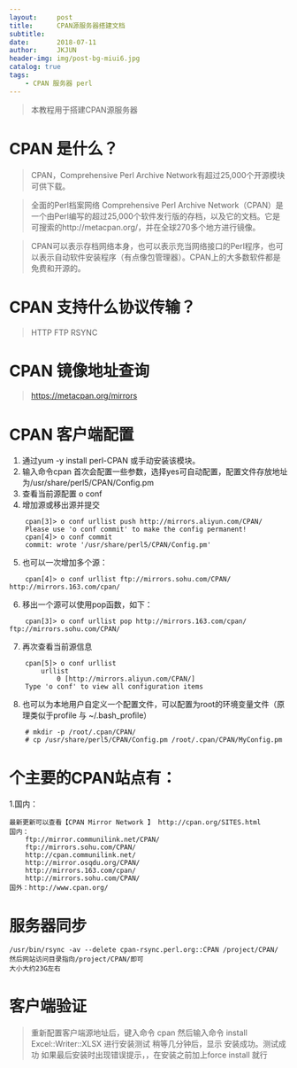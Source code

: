 ```yaml
---
layout:     post
title:      CPAN源服务器搭建文档
subtitle:   
date:       2018-07-11
author:     JKJUN
header-img: img/post-bg-miui6.jpg
catalog: true
tags:
    - CPAN 服务器 perl
---
```


> 本教程用于搭建CPAN源服务器

# CPAN 是什么？
> CPAN，Comprehensive Perl Archive Network有超过25,000个开源模块可供下载。

> 全面的Perl档案网络 Comprehensive Perl Archive Network（CPAN）是一个由Perl编写的超过25,000个软件发行版的存档，以及它的文档。它是可搜索的http://metacpan.org/，并在全球270多个地方进行镜像。

> CPAN可以表示存档网络本身，也可以表示充当网络接口的Perl程序，也可以表示自动软件安装程序（有点像包管理器）。CPAN上的大多数软件都是免费和开源的。

# CPAN 支持什么协议传输？
> HTTP  FTP  RSYNC

# CPAN 镜像地址查询
> https://metacpan.org/mirrors

# CPAN 客户端配置
1. 通过yum -y install perl-CPAN 或手动安装该模块。
2. 输入命令cpan 首次会配置一些参数，选择yes可自动配置，配置文件存放地址为/usr/share/perl5/CPAN/Config.pm
3. 查看当前源配置 o conf
4. 增加源或移出源并提交
```
    cpan[3]> o conf urllist push http://mirrors.aliyun.com/CPAN/
    Please use 'o conf commit' to make the config permanent!
    cpan[4]> o conf commit
    commit: wrote '/usr/share/perl5/CPAN/Config.pm'
```
5. 也可以一次增加多个源：
```
    cpan[4]> o conf urllist ftp://mirrors.sohu.com/CPAN/ http://mirrors.163.com/cpan/
```
6. 移出一个源可以使用pop函数，如下：
```
    cpan[3]> o conf urllist pop http://mirrors.163.com/cpan/ ftp://mirrors.sohu.com/CPAN/
```
7. 再次查看当前源信息
```
    cpan[5]> o conf urllist
        urllist
            0 [http://mirrors.aliyun.com/CPAN/]
    Type 'o conf' to view all configuration items
```
8. 也可以为本地用户自定义一个配置文件，可以配置为root的环境变量文件（原理类似于profile 与 ~/.bash_profile）
```
    # mkdir -p /root/.cpan/CPAN/
    # cp /usr/share/perl5/CPAN/Config.pm /root/.cpan/CPAN/MyConfig.pm
```
# 个主要的CPAN站点有：
1.国内：
```
最新更新可以查看【CPAN Mirror Network 】 http://cpan.org/SITES.html
国内：
    ftp://mirror.communilink.net/CPAN/
    ftp://mirrors.sohu.com/CPAN/
    http://cpan.communilink.net/
    http://mirror.osqdu.org/CPAN/
    http://mirrors.163.com/cpan/
    http://mirrors.sohu.com/CPAN/
国外：http://www.cpan.org/
```
# 服务器同步
```
/usr/bin/rsync -av --delete cpan-rsync.perl.org::CPAN /project/CPAN/
然后网站访问目录指向/project/CPAN/即可
大小大约23G左右
```
# 客户端验证
> 重新配置客户端源地址后，键入命令 cpan
> 然后输入命令 install Excel::Writer::XLSX 进行安装测试
> 稍等几分钟后，显示 安装成功。测试成功
> 如果最后安装时出现错误提示，，在安装之前加上force install 就行
